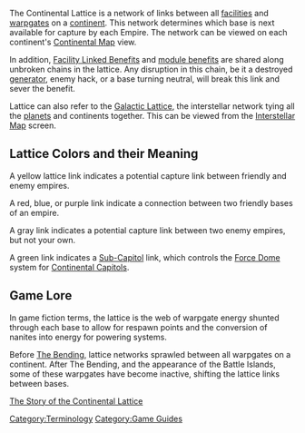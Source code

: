 The Continental Lattice is a network of links between all
[facilities](facilities.md) and [warpgates](warpgate.md)
on a [continent](continent.md). This network determines which
base is next available for capture by each Empire. The network can be
viewed on each continent's [Continental Map](Continental_Map.md)
view.

In addition, [Facility Linked
Benefits](Facility_Linked_Benefit.md) and [module
benefits](module_benefit.md) are shared along unbroken chains in
the lattice. Any disruption in this chain, be it a destroyed
[generator](generator.md), enemy hack, or a base turning
neutral, will break this link and sever the benefit.

Lattice can also refer to the [Galactic
Lattice](Galactic_Lattice.md), the interstellar network tying
all the [planets](planet.md) and continents together. This can
be viewed from the [Interstellar Map](Interstellar_Map.md)
screen.

## Lattice Colors and their Meaning

A yellow lattice link indicates a potential capture link between
friendly and enemy empires.

A red, blue, or purple link indicate a connection between two friendly
bases of an empire.

A gray link indicates a potential capture link between two enemy
empires, but not your own.

A green link indicates a [Sub-Capitol](Sub-Capitol.md) link,
which controls the [Force Dome](Force_Dome.md) system for
[Continental Capitols](Capitol.md).

## Game Lore

In game fiction terms, the lattice is the web of warpgate energy shunted
through each base to allow for respawn points and the conversion of
nanites into energy for powering systems.

Before [The Bending](The_Bending.md), lattice networks sprawled
between all warpgates on a continent. After The Bending, and the
appearance of the Battle Islands, some of these warpgates have become
inactive, shifting the lattice links between bases.

[The Story of the Continental
Lattice](http://planetside.station.sony.com/news_story.jsp?story=65061)

[Category:Terminology](Category:Terminology.md) [Category:Game
Guides](Category:Game_Guides.md)
